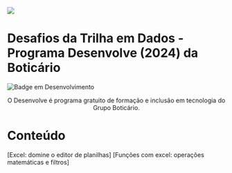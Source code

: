 <img src="https://github.com/laribritto/desenvolve-2024/blob/main/desenvolve%20(1).png">


# Desafios da Trilha em Dados - Programa Desenvolve (2024) da Boticário
![Badge em Desenvolvimento](http://img.shields.io/static/v1?label=STATUS&message=EM%20DESENVOLVIMENTO&color=GREEN&style=for-the-badge)

<p align="center">O Desenvolve é programa gratuito de formação e inclusão em tecnologia do Grupo Boticário.</p>

# Conteúdo

[Excel: domine o editor de planilhas]
[Funções com excel: operações matemáticas e filtros]
